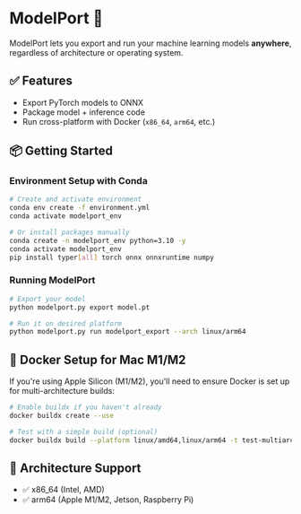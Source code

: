 # ModelPort 🧳
ModelPort lets you export and run your machine learning models **anywhere**, regardless of architecture or operating system.

## ✅ Features
- Export PyTorch models to ONNX
- Package model + inference code
- Run cross-platform with Docker (`x86_64`, `arm64`, etc.)

## 📦 Getting Started

### Environment Setup with Conda

```bash
# Create and activate environment
conda env create -f environment.yml
conda activate modelport_env

# Or install packages manually
conda create -n modelport_env python=3.10 -y
conda activate modelport_env
pip install typer[all] torch onnx onnxruntime numpy
```

### Running ModelPort

```bash
# Export your model
python modelport.py export model.pt

# Run it on desired platform
python modelport.py run modelport_export --arch linux/arm64
```

## 🐳 Docker Setup for Mac M1/M2

If you're using Apple Silicon (M1/M2), you'll need to ensure Docker is set up for multi-architecture builds:

```bash
# Enable buildx if you haven't already
docker buildx create --use

# Test with a simple build (optional)
docker buildx build --platform linux/amd64,linux/arm64 -t test-multiarch .
```

## 🔧 Architecture Support
- ✅ x86_64 (Intel, AMD)
- ✅ arm64 (Apple M1/M2, Jetson, Raspberry Pi) 
